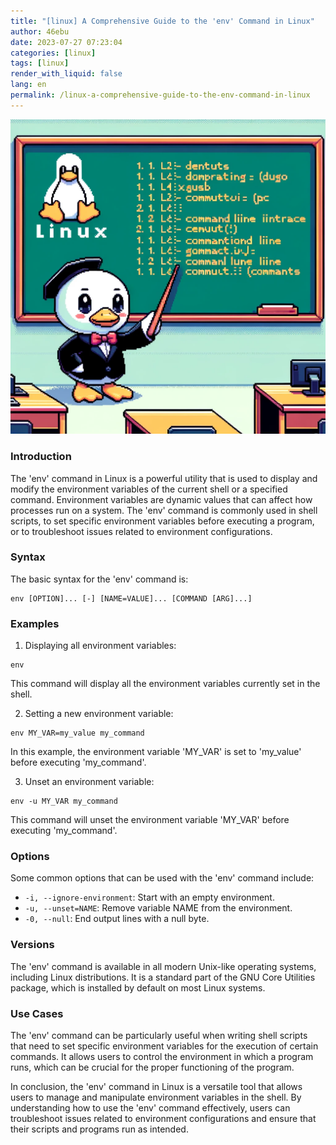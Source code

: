 ```yaml
---
title: "[linux] A Comprehensive Guide to the 'env' Command in Linux"
author: 46ebu
date: 2023-07-27 07:23:04 
categories: [linux]
tags: [linux]
render_with_liquid: false
lang: en
permalink: /linux-a-comprehensive-guide-to-the-env-command-in-linux
---
```


![Intro](/assets/img/post/linux.png)
### Introduction
The 'env' command in Linux is a powerful utility that is used to display and modify the environment variables of the current shell or a specified command. Environment variables are dynamic values that can affect how processes run on a system. The 'env' command is commonly used in shell scripts, to set specific environment variables before executing a program, or to troubleshoot issues related to environment configurations.

### Syntax
The basic syntax for the 'env' command is:
```shell
env [OPTION]... [-] [NAME=VALUE]... [COMMAND [ARG]...]
```

### Examples
1. Displaying all environment variables:
```shell
env
```
This command will display all the environment variables currently set in the shell.

2. Setting a new environment variable:
```shell
env MY_VAR=my_value my_command
```
In this example, the environment variable 'MY_VAR' is set to 'my_value' before executing 'my_command'.

3. Unset an environment variable:
```shell
env -u MY_VAR my_command
```
This command will unset the environment variable 'MY_VAR' before executing 'my_command'.

### Options
Some common options that can be used with the 'env' command include:
- `-i, --ignore-environment`: Start with an empty environment.
- `-u, --unset=NAME`: Remove variable NAME from the environment.
- `-0, --null`: End output lines with a null byte.

### Versions
The 'env' command is available in all modern Unix-like operating systems, including Linux distributions. It is a standard part of the GNU Core Utilities package, which is installed by default on most Linux systems.

### Use Cases
The 'env' command can be particularly useful when writing shell scripts that need to set specific environment variables for the execution of certain commands. It allows users to control the environment in which a program runs, which can be crucial for the proper functioning of the program.

In conclusion, the 'env' command in Linux is a versatile tool that allows users to manage and manipulate environment variables in the shell. By understanding how to use the 'env' command effectively, users can troubleshoot issues related to environment configurations and ensure that their scripts and programs run as intended.